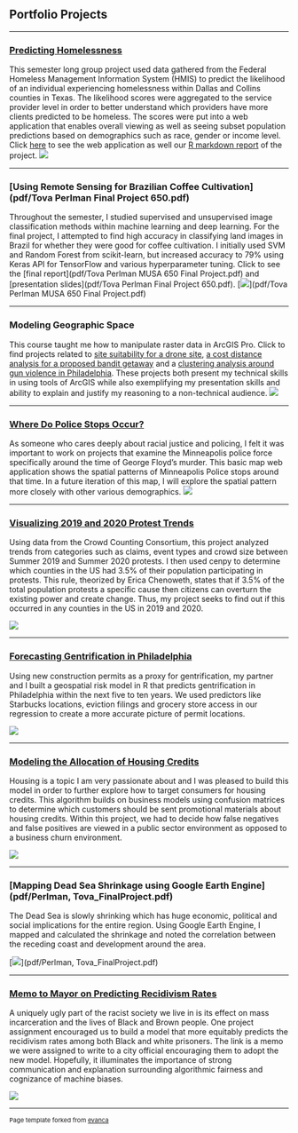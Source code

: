 ## Portfolio Projects

---

### [Predicting Homelessness](https://jalilg.github.io/mdha-analytics/)

This semester long group project used data gathered from the Federal Homeless Management Information System (HMIS) to predict the likelihood of an individual experiencing homelessness within Dallas and Collins counties in Texas. The likelihood scores were aggregated to the service provider level in order to better understand which providers have more clients predicted to be homeless. The scores were put into a web application that enables overall viewing as well as seeing subset population predictions based on demographics such as race, gender or income level. Click [here](https://jalilg.github.io/mdha-analytics/) to see the web application as well our [R markdown report](https://jalilg.github.io/mdha-analytics/markdown.html) of the project. 
[<img src="images/4.20 Draft Final Presentation.jpg?raw=true"/>](https://jalilg.github.io/mdha-analytics/)

---

### [Using Remote Sensing for Brazilian Coffee Cultivation](pdf/Tova Perlman Final Project 650.pdf)

Throughout the semester, I studied supervised and unsupervised image classification methods within machine learning and deep learning. For the final project, I attempted to find high accuracy in classifying land images in Brazil for whether they were good for coffee cultivation. I initially used SVM and Random Forest from scikit-learn, but increased accuracy to 79% using Keras API for TensorFlow and various hyperparameter tuning.  Click to see the [final report](pdf/Tova Perlman MUSA 650 Final Project.pdf) and [presentation slides](pdf/Tova Perlman Final Project 650.pdf). 
[<img src="images/musa650pic.PNG?raw=true"/>](pdf/Tova Perlman MUSA 650 Final Project.pdf)

---

### Modeling Geographic Space

This course taught me how to manipulate raster data in ArcGIS Pro. Click to find projects related to [site suitability for a drone site](pdf/Perlman09.pdf), [a cost distance analysis for a proposed bandit getaway](pdf/Perlman07.pdf) and a [clustering analysis around gun violence in Philadelphia](pdf/Perlman08.pdf). These projects both present my technical skills in using tools of ArcGIS while also exemplifying my presentation skills and ability to explain and justify my reasoning to a non-technical audience.
[<img src="images/mgspic.PNG?raw=true"/>](pdf/Perlman09.pdf)

---

### [Where Do Police Stops Occur?](https://tovaperlman.github.io/MUSA-611-Midterm/Midterm/)

As someone who cares deeply about racial justice and policing, I felt it was important to work on projects that examine the Minneapolis police force specifically around the time of George Floyd’s murder. This basic map web application shows the spatial patterns of Minneapolis Police stops around that time. In a future iteration of this map, I will explore the spatial pattern more closely with other various demographics. 
[<img src="images/jspolicemap.PNG?raw=true"/>](https://tovaperlman.github.io/MUSA-611-Midterm/Midterm/)

---

### [Visualizing 2019 and 2020 Protest Trends](http://tovaperlman.github.io/MUSA550FinalProject/)

Using data from the Crowd Counting Consortium, this project analyzed trends from categories such as claims, event types and crowd size between Summer 2019 and Summer 2020 protests. I then used cenpy to determine which counties in the US had 3.5% of their population participating in protests. This rule, theorized by Erica Chenoweth, states that if 3.5% of the total population protests a specific cause then citizens can overturn the existing power and create change. Thus, my project seeks to find out if this occurred in any counties in the US in 2019 and 2020.

[<img src="images/protestimagev2.png?raw=true"/>](http://tovaperlman.github.io/MUSA550FinalProject/)

---
### [Forecasting Gentrification in Philadelphia](https://htmlpreview.github.io/?https://github.com/kristinchang/KristinTova508Final/blob/main/MUSA508_KristinTova_Final.html)

Using new construction permits as a proxy for gentrification, my partner and I built a geospatial risk model in R that predicts gentrification in Philadelphia within the next five to ten years. We used predictors like Starbucks locations, eviction filings and grocery store access in our regression to create a more accurate picture of permit locations.

[<img src="images/phillygentrification.PNG?raw=true"/>](https://htmlpreview.github.io/?https://github.com/kristinchang/KristinTova508Final/blob/main/MUSA508_KristinTova_Final.html)

---
### [Modeling the Allocation of Housing Credits](https://htmlpreview.github.io/?https://github.com/tovaperlman/508_HW4_Public/blob/master/508_HW4.2.html)

Housing is a topic I am very passionate about and I was pleased to build this model in order to further explore how to target consumers for housing credits. This algorithm builds on business models using confusion matrices to determine which customers should be sent promotional materials about housing credits. Within this project, we had to decide how false negatives and false positives are viewed in a public sector environment as opposed to a business churn environment.  

[<img src="images/Housing-Credit.jpg?raw=true"/>](https://htmlpreview.github.io/?https://github.com/tovaperlman/508_HW4_Public/blob/master/508_HW4.2.html)

---
### [Mapping Dead Sea Shrinkage using Google Earth Engine](pdf/Perlman, Tova_FinalProject.pdf)

The Dead Sea is slowly shrinking which has huge economic, political and social implications for the entire region. Using Google Earth Engine, I mapped and calculated the shrinkage and noted the correlation between the receding coast and development around the area. 

[<img src="images/deadsea.jpg?raw=true"/>](pdf/Perlman, Tova_FinalProject.pdf)

---

### [Memo to Mayor on Predicting Recidivism Rates](pdf/MUSA508_MemoHW5.pdf)

A uniquely ugly part of the racist society we live in is its effect on mass incarceration and the lives of Black and Brown people. One project assignment encouraged us to build a model that more equitably predicts the recidivism rates among both Black and white prisoners. The link is a memo we were assigned to write to a city official encouraging them to adopt the new model. Hopefully, it illuminates the importance of strong communication and explanation surrounding algorithmic fairness and cognizance of machine biases.  

[<img src="images/incarceration.jpg?raw=true"/>](pdf/MUSA508_MemoHW5.pdf)


---
<p style="font-size:11px">Page template forked from <a href="https://github.com/evanca/quick-portfolio">evanca</a></p>
<!-- Remove above link if you don't want to attibute -->
